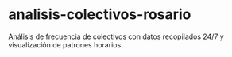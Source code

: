 # analisis-colectivos-rosario
Análisis de frecuencia de colectivos con datos recopilados 24/7 y visualización de patrones horarios.
